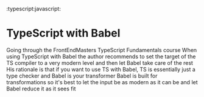 :typescript:javascript:

# TypeScript with Babel
Going through the FrontEndMasters TypeScript Fundamentals course
When using TypeScript with Babel the author recommends to set the target of the TS compiler to a very modern level and then let Babel take care of the rest
His rationale is that if you want to use TS with Babel, TS is essentially just a type checker and Babel is your transformer
Babel is built for transformations so it's best to let the input be as modern as it can be and let Babel reduce it as it sees fit
